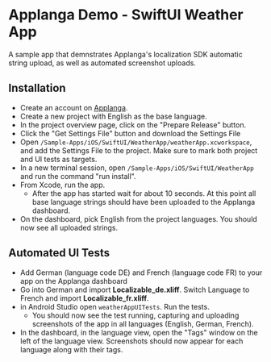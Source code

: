 # Applanga Demo - SwiftUI Weather App

A sample app that demnstrates Applanga's localization SDK automatic string upload, as well as automated screenshot uploads.

## Installation

 * Create an account on [Applanga](https://dashboard.applanga.com/#!/login).
 * Create a new project with English as the base language.
 * In the project overview page, click on the "Prepare Release" button. 
 * Click the "Get Settings File" button and download the Settings File
 * Open ```/Sample-Apps/iOS/SwiftUI/WeatherApp/weatherApp.xcworkspace```, and add the Settings File to the project. Make sure to mark both project and UI tests as targets.
 * In a new terminal session, open ```/Sample-Apps/iOS/SwiftUI/WeatherApp``` and run the command "run install".
 * From Xcode, run the app.
   * After the app has started wait for about 10 seconds. At this point all base language strings should have been uploaded to the Applanga dashboard.
 * On the dashboard, pick English from the project languages. You should now see all uploaded strings.

## Automated UI Tests

 * Add German (language code DE) and French (language code FR) to your app on the Applanga dashboard
 * Go into German and import **Localizable_de.xliff**. Switch Language to French and import **Localizable_fr.xliff**.
 * in Android Studio open ```weatherAppUITests```. Run the tests.
    * You should now see the test running, capturing and uploading screenshots of the app in all languages (English, German, French).
 * In the dashboard, in the language view, open the "Tags" window on the left of the language view. Screenshots should now appear for each language along with their tags.